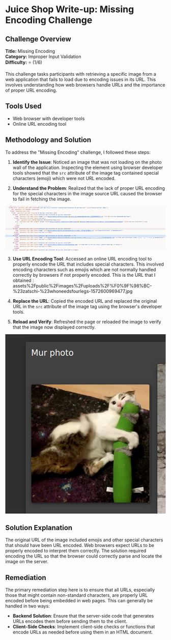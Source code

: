# Juice Shop Write-up: Missing Encoding Challenge

## Challenge Overview

**Title:** Missing Encoding\
**Category:** Improper Input Validation\
**Difficulty:** ⭐ (1/6)

This challenge tasks participants with retrieving a specific image from a web application that fails to load due to encoding issues in its URL. This involves understanding how web browsers handle URLs and the importance of proper URL encoding.

## Tools Used

- Web browser with developer tools
- Online URL encoding tool

## Methodology and Solution

To address the "Missing Encoding" challenge, I followed these steps:

1. **Identify the Issue**: Noticed an image that was not loading on the photo wall of the application. Inspecting the element using browser developer tools showed that the `src` attribute of the image tag contained special characters (emoji) which were not URL encoded.

2. **Understand the Problem**: Realized that the lack of proper URL encoding for the special characters in the image source URL caused the browser to fail in fetching the image.

![code image](../assets/difficulty1/missing_encoding_1.png)

3. **Use URL Encoding Tool**: Accessed an online URL encoding tool to properly encode the URL that includes special characters. This involved encoding characters such as emojis which are not normally handled correctly by browsers if not properly encoded. This is the URL that I obtained : assets%2Fpublic%2Fimages%2Fuploads%2F%F0%9F%98%BC-%23zatschi-%23whoneedsfourlegs-1572600969477.jpg

4. **Replace the URL**: Copied the encoded URL and replaced the original URL in the `src` attribute of the image tag using the browser's developer tools.

5. **Reload and Verify**: Refreshed the page or reloaded the image to verify that the image now displayed correctly.

![image loaded](../assets/difficulty1/missing_encoding_2.png)

## Solution Explanation

The original URL of the image included emojis and other special characters that should have been URL encoded. Web browsers expect URLs to be properly encoded to interpret them correctly. The solution required encoding the URL so that the browser could correctly parse and locate the image on the server.

## Remediation

The primary remediation step here is to ensure that all URLs, especially those that might contain non-standard characters, are properly URL encoded before being embedded in web pages. This can generally be handled in two ways:

- **Backend Solution**: Ensure that the server-side code that generates URLs encodes them before sending them to the client.
- **Client-Side Checks**: Implement client-side checks or functions that encode URLs as needed before using them in an HTML document.

